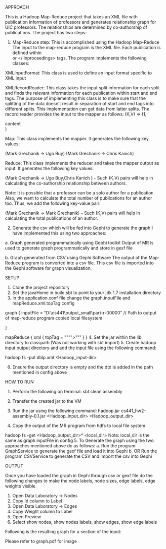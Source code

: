 APPROACH

This is a Hadoop Map-Reduce project that takes an XML file with publication information of professors and generates relationship graph for UIC professors. The relationships are determined by co-authorship of publications.
The project has two steps:

1.	Map-Reduce step: This is accomplished using the Hadoop Map-Reduce
The input to the map-reduce program is the XML file. Each publication is defined within <article></article> or <inproceedings></ inproceedings> tags.
The program implements the following classes:

XMLInputFormat: This class is used to define an input format specific to XML input

XMLRecordReader: This class takes the input split information for each split and finds the relevant information for each publication within start and end tags. The purpose of implementing this class is to make sure that the splitting of the data doesn’t result in separation of start and end tags into different splits. This implementation can get data from latter splits.
The record reader provides the input to the mapper as follows:
(K,V) => (1, <article>content</article>)

Map: This class implements the mapper. It generates the following key values:

(Mark Grechanik -> Ugo Buy) (Mark Grechanik -> Chris Kanich)

Reduce: This class implements the reducer and takes the mapper output as input. It generates the following key values:

(Mark Grechanik -> Ugo Buy,Chris Kanich ) - Such (K,V) pairs will help in calculating the co-authorship relationship between authors.

Note: It is possible that a professor can be a solo author for a publication. Also, we want to calculate the total number of publications for an author too. Thus, we add the following key-value pair:

(Mark Grechanik -> Mark Grechanik) – Such (K,V) pairs will help in calculating the total publications of an author.


2.	Generate the csv which will be fed into Gephi to generate the graph
I have implemented this using two approaches:

a.	Graph generated programmatically using Gephi toolkit
Output of MR is used to generate graph programmatically and store in gexf file

b.	Graph generated from CSV using Gephi Software
The output of the Map-Reduce program is converted into a csv file. This csv file is imported into the Gephi software for graph visualization.


SETUP


1.	Clone the project repository
2.	Set the javaHome in build.sbt to point to your jdk 1.7 installation directory
3.	In the application.conf file change the graph.inputFile and mapReduce.xml.topTag config 

graph {
inputFile = "D:\\cs441\\output_small\\part-r-00000" // Path to output of map-reduce
program copied local filesystem
  
}

mapReduce {
  xml {
    topTag = """<?xml version="1.0" encoding="ISO-8859-1"?><!DOCTYPE dblp PUBLIC "-//DBLP//DTD//EN" "<add path to DTD>">"""
  }
}
4.	Set the jar within the lib directory to classpath (Was not working with sbt import)
5.	Create hadoop input output directory and add the input file using the following command:

hadoop fs -put dblp.xml <Hadoop_input-dir>

6.	Ensure the output directory is empty and the dtd is added in the path mentioned in config above


HOW TO RUN


1.	Perform the following on terminal:
sbt clean assembly
2.	Transfer the created jar to the VM

3.	Run the jar using the following command:
hadoop jar cs441_hw2-assembly-0.1.jar <Hadoop_input_dir> <Hadoop_output_dir>

4.	Copy the output of the MR program from hdfs to local file system

hadoop fs -get <Hadoop_output_dir>* <local_dir>
Note: local_dir is the same as graph.inputFile in config
5.	To Generate the graph using the two approaches mentioned above do as follows:
a.	Run the program GraphService to generate the gexf file and load it into Gephi
b.	OR Run the program CSVService to generate the CSV and import the csv into Gephi


OUTPUT

Once you have loaded the graph in Gephi through csv or gexf file do the following changes to make the node labels, node sizes, edge labels, edge weights visible.
1.	Open Data Laboratory -> Nodes
2.	Copy Id column to Label
3.	Open Data Laboratory -> Edges
4.	Copy Weight column to Label
5.	Open Preview
6.	Select show nodes, show nodes labels, show edges, show edge labels

Following is the resulting graph for a section of the input:
 
Please refer to graph.pdf for image
